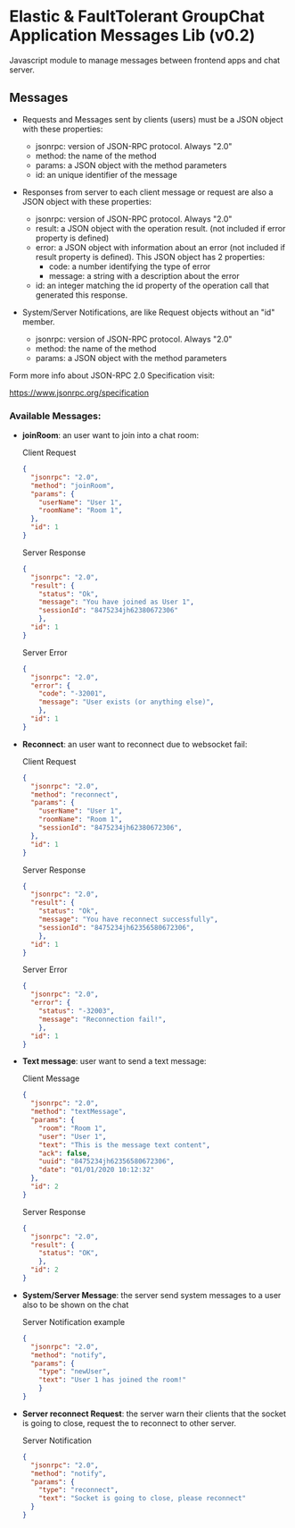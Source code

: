 # Elastic & FaultTolerant GroupChat Application Messages Lib (v0.2)

Javascript module to manage messages between frontend apps and chat server. 


## Messages

* Requests and Messages sent by clients (users) must be a JSON object with these properties:

    * jsonrpc: version of JSON-RPC protocol. Always "2.0"
    * method: the name of the method
    * params: a JSON object with the method parameters
    * id: an unique identifier of the message

* Responses from server to each client message or request are also a JSON object with these properties:

    * jsonrpc: version of JSON-RPC protocol. Always "2.0"
    * result: a JSON object with the operation result. (not included if error property is defined)
    * error: a JSON object with information about an error (not included if result property is defined). This JSON object has 2 properties:
        * code: a number identifying the type of error
        * message: a string with a description about the error
    * id: an integer matching the id property of the operation call that generated this response. 

* System/Server Notifications, are like Request objects without an "id" member.

    * jsonrpc: version of JSON-RPC protocol. Always "2.0"
    * method: the name of the method
    * params: a JSON object with the method parameters

Form more info about JSON-RPC 2.0 Specification visit:

https://www.jsonrpc.org/specification


### Available Messages:

* **joinRoom**: an user want to join into a chat room:

  Client Request

  ```json
  {
    "jsonrpc": "2.0",
    "method": "joinRoom",
    "params": {
      "userName": "User 1",
      "roomName": "Room 1",
    },
    "id": 1
  }
  ```

  Server Response

  ```json
  {
    "jsonrpc": "2.0",
    "result": {
      "status": "Ok",
      "message": "You have joined as User 1",
      "sessionId": "8475234jh62380672306"
      },
    "id": 1
  }
  ```

  Server Error

  ```json
  {
    "jsonrpc": "2.0",
    "error": {
      "code": "-32001",
      "message": "User exists (or anything else)",
      },
    "id": 1
  }
  ```

* **Reconnect**: an user want to reconnect due to websocket fail:

  Client Request

  ```json
  {
    "jsonrpc": "2.0",
    "method": "reconnect",
    "params": {
      "userName": "User 1",
      "roomName": "Room 1",
      "sessionId": "8475234jh62380672306",
    },
    "id": 1
  }
  ```

  Server Response

  ```json
  {
    "jsonrpc": "2.0",
    "result": {
      "status": "Ok",
      "message": "You have reconnect successfully",
      "sessionId": "8475234jh62356580672306",
      },
    "id": 1
  }
  ```

  Server Error

  ```json
  {
    "jsonrpc": "2.0",
    "error": {
      "status": "-32003",
      "message": "Reconnection fail!",
      },
    "id": 1
  }
  ```

* **Text message**: user want to send a text message:

  Client Message

  ```json
  {
    "jsonrpc": "2.0",
    "method": "textMessage",
    "params": {
      "room": "Room 1",
      "user": "User 1",
      "text": "This is the message text content",
      "ack": false,
      "uuid": "8475234jh62356580672306",
      "date": "01/01/2020 10:12:32"
    },
    "id": 2
  }
  ```

  Server Response

  ```json
  {
    "jsonrpc": "2.0",
    "result": {
      "status": "OK",
      },
    "id": 2
  }
  ```

* **System/Server Message**: the server send system messages to a user also to be shown on the chat

  Server Notification example

  ```json
  {
    "jsonrpc": "2.0",
    "method": "notify",
    "params": {
      "type": "newUser",
      "text": "User 1 has joined the room!"
      }
  }
  ```

* **Server reconnect Request**: the server warn their clients that the socket is going to close, request the to reconnect to other server.

  Server Notification

  ```json
  {
    "jsonrpc": "2.0",
    "method": "notify",
    "params": {
      "type": "reconnect",
      "text": "Socket is going to close, please reconnect"
    }
  }
  ```
